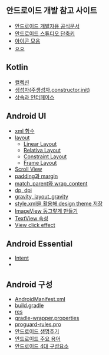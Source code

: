 ## 안드로이드 개발 참고 사이트
* [안드로이드 개발자용 공식문서](https://developer.android.com)  
* [안드로이드 스튜디오 단축키](https://developer.android.com/studio/intro/keyboard-shortcuts?hl=ko)   
* [아이콘 모음](https://www.flaticon.com/kr/search?word=youtube)
* [ㅇㅇ](https://kairo96.gitbooks.io/android/content/ch2.1.html)


## Kotlin
* [컬렉션]()
* [생성자(주생성자,constructor,init)]()
* [상속과 인터페이스](https://velog.io/@kang9366/코틀린-상속과-인터페이스)

## Android UI
* [xml 함수](https://velog.io/@kang9366/xml-함수)
* [layout]()
  * [Linear Layout]()
  * [Relativa Layout]()
  * [Constraint Layout]()
  * [Frame Layout]() 
* [Scroll View]()
* [padding과 margin](https://velog.io/@kang9366/padding과-margin)
* [match_parent와 wrap_content]()
* [dp, dpi](https://velog.io/@kang9366/길이-단위)
* [gravity, layout_gravity](https://velog.io/@kang9366/gravity와-layoutgravity)
* [style.xml을 활용해 design theme 저장](https://hu-coding.tistory.com/47)
* [ImageView 동그랗게 만들기](https://velog.io/@kang9366/CircleImageView)
* [TextView 속성](https://velog.io/@kang9366/TextView-속성)
* [View click effect](https://velog.io/@kang9366/View-click-effect)

## Android Essential
* [Intent]()
* 

## Android 구성
* [AndroidManifest.xml](https://velog.io/@jjung/AndroidManifest.xml-이란-cczwkwxi)
* [build.gradle]()
* [res]()
* [gradle-wrapper.properties]()
* [proguard-rules.pro]()
* [안드로이드 생명주기]()
* [안드로이드 주요 용어]()
* [안드로이드 4대 구성요소]()
